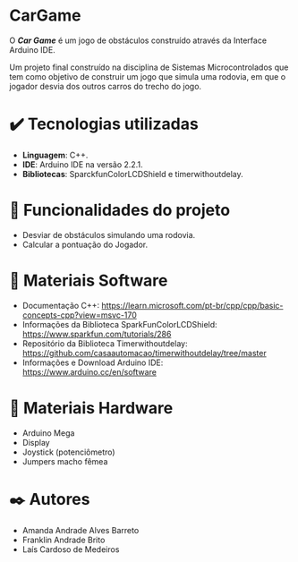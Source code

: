 # CarGame

<p>
     O <b><i>Car Game</i></b> é um jogo de obstáculos construído através da Interface Arduino IDE. 

Um projeto final construído na disciplina de Sistemas Microcontrolados que tem como objetivo de construir um jogo que simula uma rodovia, em que o jogador desvia dos outros carros do trecho do jogo.
</p>

# ✔️ Tecnologias utilizadas

 - **Linguagem**: C++.</li>
 - **IDE**: Arduino IDE na versão 2.2.1.</li>
 - **Bibliotecas**: SparckfunColorLCDShield e timerwithoutdelay.</li>

# :hammer: Funcionalidades do projeto

  - Desviar de obstáculos simulando uma rodovia.
  - Calcular a pontuação do Jogador.

# :pushpin: Materiais Software 

  - Documentação C++: https://learn.microsoft.com/pt-br/cpp/cpp/basic-concepts-cpp?view=msvc-170
  - Informações da Biblioteca SparkFunColorLCDShield: https://www.sparkfun.com/tutorials/286
  - Repositório da Biblioteca Timerwithoutdelay: https://github.com/casaautomacao/timerwithoutdelay/tree/master
  - Informações e Download Arduino IDE: https://www.arduino.cc/en/software

# :pushpin: Materiais Hardware 

  - Arduino Mega
  - Display
  - Joystick (potenciômetro)
  - Jumpers macho fêmea
 

# ✒️ Autores
  - Amanda Andrade Alves Barreto
  - Franklin Andrade Brito
  - Laís Cardoso de Medeiros
